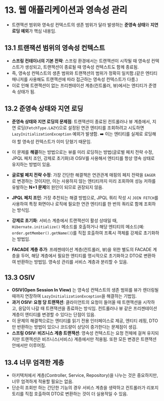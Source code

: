 # 13. 웹 애플리케이션과 영속성 관리
- 트랜잭션 범위와 영속성 컨텍스트의 생존 범위가 달라 발생하는 **준영속 상태**와 **지연 로딩 예외**가 핵심 내용임.

## 13.1 트랜잭션 범위의 영속성 컨텍스트
- **스프링 컨테이너의 기본 전략**: 스프링 환경에서는 트랜잭션이 시작될 때 영속성 컨텍스트가 생성되고, 트랜잭션이 종료될 때 영속성 컨텍스트도 함께 종료됨.
- 즉, 영속성 컨텍스트의 생존 범위와 트랜잭션의 범위가 정확히 일치함.(같은 엔티티 매니저를 사용해도 트랜잭션에 따라 접근하는 영속성 컨텍스트가 다름.)
- 이로 인해 트랜잭션이 없는 프리젠테이션 계층(컨트롤러, 뷰)에서는 엔티티가 준영속 상태가 됨.

## 13.2 준영속 상태와 지연 로딩
- **준영속 상태와 지연 로딩의 문제점**: 트랜잭션이 종료된 컨트롤러나 뷰 계층에서, 지연 로딩(`FetchType.LAZY`)으로 설정된 연관 엔티티를 조회하려고 시도하면
`LazyInitializationException` 예외가 발생함. ➡️ 이는 엔티티를 실제로 로딩해야 할 영속성 컨텍스트가 이미 닫혔기 때문임.
- 이 문제를 **해결**하는 방법으로는 뷰를 미리 로딩하는 방법(글로벌 페치 전략 수정, JPQL 페치 조인, 강제로 초기화)과 OSIV를 사용해서 엔티티를 항상 영속 상태로 유지하는 방법이 있음.


- **글로벌 페치 전략 수정**: 가장 간단한 해결책은 연관관계 매핑의 페치 전략을 `EAGER`로 변경하는 것이지만,
이는 사용하지 않는 엔티티까지 미리 조회하여 성능 저하를 유발하는 **N+1 문제**의 원인이 되므로 권장되지 않음.
- **JPQL 페치 조인**: 가장 추천되는 해결 방법으로, JPQL 쿼리 작성 시 `JOIN FETCH`를 사용하여 특정 화면이나 로직에 필요한 연관 엔티티를 한 번의 쿼리로 함께 조회하는 방식임.
- **강제로 초기화**: 서비스 계층에서 트랜잭션이 활성 상태일 때, `Hibernate.initialize()` 메소드를 호출하거나 해당 엔티티의 메소드(예: `order.getMember().getName()`)를 직접 호출하여 프록시 객체를 강제로 초기화하는 방법임.
- **FACADE 계층 추가**: 프레젠테이션 계층(컨트롤러, 뷰)을 위한 별도의 FACADE 계층을 두어, 해당 계층에서 필요한 엔티티를 명시적으로 초기화하고 DTO로 변환하여 반환하는 방법임. 영속성 관리를 서비스 계층과 분리할 수 있음.

## 13.3 OSIV
- **OSIV(Open Session In View)** 는 영속성 컨텍스트의 생존 범위를 뷰가 렌더링될 때까지 연장하여 `LazyInitializationException`을 해결하는 기법임.
- **과거 OSIV: 요청 당 트랜잭션**: 클라이언트의 요청이 들어올 때 트랜잭션을 시작하고, 응답이 나갈 때 트랜잭션을 종료하는 방식임. 컨트롤러나 뷰 같은 프리젠테이션 계층이 엔티티를 변경할 수 있다는 단점이 있음.
- 이 문제의 해결책으로는 엔티티를 읽기 전용 인터페이스로 제공, 엔티티 레핑, DTO만 반환하는 방법이 있으나 코드량이 상당이 증가한다는 문제점이 생김.
- **스프링 OSIV: 비즈니스 계층 트랜잭션**: 영속성 컨텍스트는 요청 전체에 걸쳐 유지되지만 트랜잭션은 비즈니스(서비스) 계층에서만 적용됨. 또한 모든 변경은 트랜잭션 안에서만 이루어짐.

## 13.4 너무 엄격한 계층
- 아키텍처에서 계층(Controller, Service, Repository)을 나누는 것은 중요하지만, 너무 엄격하게 적용할 필요는 없음.
- 단순히 조회만 하는 간단한 기능의 경우 서비스 계층을 생략하고 컨트롤러가 리포지토리를 직접 호출하여 DTO로 변환하는 것이 더 실용적일 수 있음.